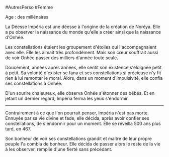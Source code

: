 #AutresPerso  #Femme 

Age : des millénaires

La Déesse Impéria est une déesse à l'origine de la création de Noréya. Elle a pu observer la naissance du monde qu'elle a créer ainsi que la naissance d'Onhée. 

Les constellations étaient les groupement d'étoiles qui l'accompagnaient avec elle. Elle les aimait très profondément. Mais son cœur souffrait aussi de voir Onhée passer des milliers d'année toute seule. 

Doucement, années après années, elle sentit son existence s'éloignée petit à petit. Sa volonté d'exister se fana et ses constellations si précieuse n'y fit rien à lui remonter le moral. Alors, dans un moment d'impulsivité, elle confia ses constellations à Onhée.

D'un sourire chaleureux, elle observa Onhée s'étonner des bébés. Et en  jetant un dernier regard, Impéria ferma les yeux s'endormir.

-------------------------------------------------------------------------------

Contrairement à ce que l'on pourrait penser, Impéria n'est pas morte. Ennuyée par sa vie divine et fade, elle décida, après avoir confier ses constellations, de s'endormir pour un moment. Elle se réveilla 500 ans plus tard, en 467.

Son bonheur de voir ses constellations grandit et maitre de leur propre peuple l'a combla de bonheur. Elle décida de passer alors le reste de la vie à les observer, remplie d'une fierté sans précédant.